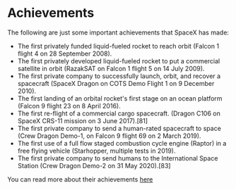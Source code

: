 # Achievements

The following are just some important achievements that SpaceX has made:

* The first privately funded liquid-fueled rocket to reach orbit (Falcon 1 flight 4 on 28 September 2008).
* The first privately developed liquid-fueled rocket to put a commercial satellite in orbit (RazakSAT on Falcon 1 flight 5 on 14 July 2009).
* The first private company to successfully launch, orbit, and recover a spacecraft (SpaceX Dragon on COTS Demo Flight 1 on 9 December 2010).
* The first landing of an orbital rocket's first stage on an ocean platform (Falcon 9 flight 23 on 8 April 2016).
* The first re-flight of a commercial cargo spacecraft. (Dragon C106 on SpaceX CRS-11 mission on 3 June 2017).[81]
* The first private company to send a human-rated spacecraft to space (Crew Dragon Demo-1, on Falcon 9 flight 69 on 2 March 2019).
* The first use of a full flow staged combustion cycle engine (Raptor) in a free flying vehicle (Starhopper, multiple tests in 2019).
* The first private company to send humans to the International Space Station (Crew Dragon Demo-2 on 31 May 2020).[83]

You can read more about their achievements [here](https://en.wikipedia.org/wiki/SpaceX#Achievements)